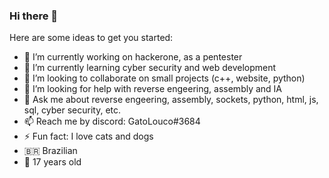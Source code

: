 ### Hi there 👋

<!--
**bwmsdroid/bwmsdroid** is a ✨ _special_ ✨ repository because its `README.md` (this file) appears on your GitHub profile.
-->
Here are some ideas to get you started:

- 🔭 I’m currently working on hackerone, as a pentester
- 🌱 I’m currently learning cyber security and web development
- 👯 I’m looking to collaborate on small projects (c++, website, python)
- 🤔 I’m looking for help with reverse engeering, assembly and IA
- 💬 Ask me about reverse engeering, assembly, sockets, python, html, js, sql, cyber security, etc.
- 📫 Reach me by discord: GatoLouco#3684 
- ⚡ Fun fact: I love cats and dogs
- 🇧🇷 Brazilian
- 🎉 17 years old


